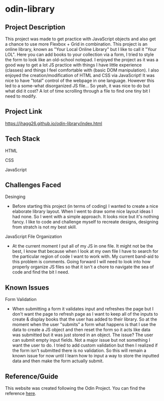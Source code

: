 # odin-library

## Project Description
This project was made to get practice with JavaScript objects and also get a chance to use more Flexbox + Grid in combination. This project is an online library,  known as "Your Local Online Library" but I like to call it "Your LOL". Here you can add books to your collection via a form, I tried to style the form to look like an old-school notepad. I enjoyed the project as it was a good way to get a lot JS practice with things I have little experience (classes) and things I feel comfortable with (basic DOM manipulation). I also enjoyed the creation/modification of HTML and CSS via JavaScript! It was nice to have "total" control of the webpage in one language. However this led to a some-what disorganized JS file... So yeah, it was nice to do but what did it cost? A lot of time scrolling through a file to find one tiny bit I need to modify. 

## Project Link
https://jhagg26.github.io/odin-library/index.html

## Tech Stack

HTML

CSS

JavaScript

## Challenges Faced
Desinging
  * Before starting this project (in terms of coding) I wanted to create a nice elaborate library layout. When I went to draw some nice layout ideas I had none. So I went with a simple approach. It looks nice but it's nothing fancy. I like to code and challenge myself to recreate designs, designing from stratch is not my best skill.

JavaScript File Organization
  * At the current moment I put all of my JS in one file. It might not be the best, I know that because when I look at my own file I have to search for the particular region of code I want to work with. My current band-aid to this problem is comments. Going forward I will need to look into how properly organize JS files so that it isn't a chore to navigate the sea of code and find the bit I need.
  

## Known Issues
Form Validation
  * When submitting a form it validates input and refreshes the page but I don't want the page to refresh page as I want to keep all of the inputs to create & display books that the user has added to their library. So at the moment when the user "submits" a form what happens is that I use the data to create a JS object and then reset the form so it acts like data was submitted but it was just stored in an object. The issue? The user can submit empty input fields. Not a major issue but not something I want the user to do. I tried to add custom validation but then I realized if the form isn't submitted there is no validation. So this will remain a known issue for now until I learn how to input a way to store the inputted data and then make the form actually submit.

## Reference/Guide
This website was created following the Odin Project. You can find the reference [here](https://www.theodinproject.com/lessons/node-path-javascript-library).
